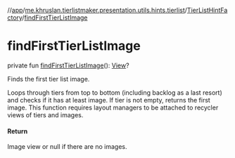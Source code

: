 //[app](../../../index.md)/[me.khruslan.tierlistmaker.presentation.utils.hints.tierlist](../index.md)/[TierListHintFactory](index.md)/[findFirstTierListImage](find-first-tier-list-image.md)

# findFirstTierListImage

private fun [findFirstTierListImage](find-first-tier-list-image.md)(): [View](https://developer.android.com/reference/kotlin/android/view/View.html)?

Finds the first tier list image.

Loops through tiers from top to bottom (including backlog as a last resort) and checks if it has at least image. If tier is not empty, returns the first image. This function requires layout managers to be attached to recycler views of tiers and images.

#### Return

Image view or null if there are no images.
